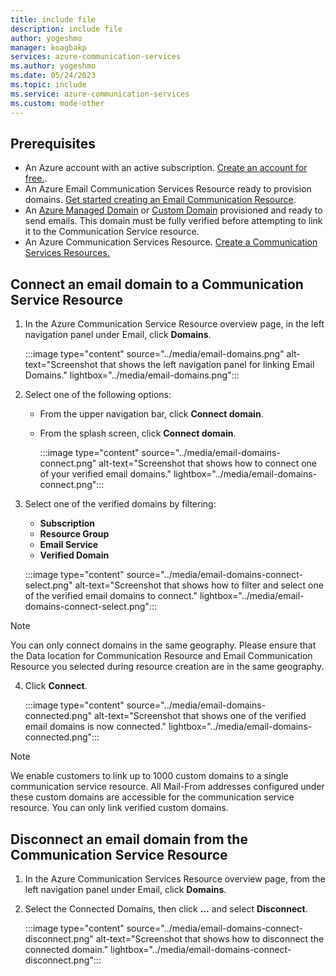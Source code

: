 ```yaml
---
title: include file
description: include file
author: yogeshmo
manager: koagbakp
services: azure-communication-services
ms.author: yogeshmo
ms.date: 05/24/2023
ms.topic: include
ms.service: azure-communication-services
ms.custom: mode-other
---
```


## Prerequisites

- An Azure account with an active subscription. [Create an account for free.](https://azure.microsoft.com/free/dotnet/).
- An Azure Email Communication Services Resource ready to provision domains. [Get started creating an Email Communication Resource](../create-email-communication-resource.md).
- An [Azure Managed Domain](../add-azure-managed-domains.md) or [Custom Domain](../add-custom-verified-domains.md) provisioned and ready to send emails. This domain must be fully verified before attempting to link it to the Communication Service resource.
- An Azure Communication Services Resource. [Create a Communication Services Resources.](../../create-communication-resource.md)

## Connect an email domain to a Communication Service Resource

1. In the Azure Communication Service Resource overview page, in the left navigation panel under Email, click **Domains**.

    :::image type="content" source="../media/email-domains.png" alt-text="Screenshot that shows the left navigation panel for linking Email Domains." lightbox="../media/email-domains.png":::

2. Select one of the following options:

    - From the upper navigation bar, click **Connect domain**.
    - From the splash screen, click **Connect domain**.
     
        :::image type="content" source="../media/email-domains-connect.png" alt-text="Screenshot that shows how to connect one of your verified email domains." lightbox="../media/email-domains-connect.png":::

3. Select one of the verified domains by filtering:

    - **Subscription**
    - **Resource Group**
    - **Email Service**
    - **Verified Domain**
    
    :::image type="content" source="../media/email-domains-connect-select.png" alt-text="Screenshot that shows how to filter and select one of the verified email domains to connect." lightbox="../media/email-domains-connect-select.png":::

> [!Note]
> You can only connect domains in the same geography. Please ensure that the Data location for Communication Resource and Email Communication Resource you selected during resource creation are in the same geography.

4. Click **Connect**.
 
    :::image type="content" source="../media/email-domains-connected.png" alt-text="Screenshot that shows one of the verified email domains is now connected." lightbox="../media/email-domains-connected.png":::

> [!Note]
> We enable customers to link up to 1000 custom domains to a single communication service resource. All Mail-From addresses configured under these custom domains are accessible for the communication service resource. You can only link verified custom domains.

## Disconnect an email domain from the Communication Service Resource

1. In the Azure Communication Services Resource overview page, from the left navigation panel under Email, click **Domains**.

1. Select the Connected Domains, then click **...** and select **Disconnect**.

    :::image type="content" source="../media/email-domains-connect-disconnect.png" alt-text="Screenshot that shows how to disconnect the connected domain." lightbox="../media/email-domains-connect-disconnect.png":::
